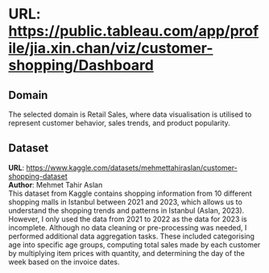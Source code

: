 # URL: https://public.tableau.com/app/profile/jia.xin.chan/viz/customer-shopping/Dashboard

## Domain<br/>
The selected domain is Retail Sales, where data visualisation is utilised to represent customer behavior, sales trends, and product popularity.

## Dataset<br/>
**URL**: https://www.kaggle.com/datasets/mehmettahiraslan/customer-shopping-dataset<br/>
**Author**: Mehmet Tahir Aslan<br/>
This dataset from Kaggle contains shopping information from 10 different shopping malls in Istanbul between 2021 and 2023, which allows us to understand the shopping trends and patterns in Istanbul (Aslan, 2023). However, I only used the data from 2021 to 2022 as the data for 2023 is incomplete.
Although no data cleaning or pre-processing was needed, I performed additional data aggregation tasks.
These included categorising age into specific age groups, computing total sales made by each customer by
multiplying item prices with quantity, and determining the day of the week based on the invoice dates.
